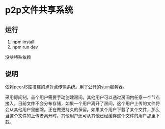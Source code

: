 # p2p文件共享系统

## 运行
1. npm install  
2. npm run dev  

没啥特殊依赖  

## 说明

依赖peerJS库搭建的点对点传输系统。用了公开的stun服务器。  

采用房间制，首个用户需要手动创建房间。其他用户可以通过房间内任意一个节点接入。目前文件不会分布存储，如果一个用户离开了房间，这个用户上传的文件将会从其他用户里删除。正在做更持久的保留，如果某个用户下载了某个文件，那么当这个文件的上传者离开时，其他用户还可从其他已经缓存这个文件的用户那里下载。